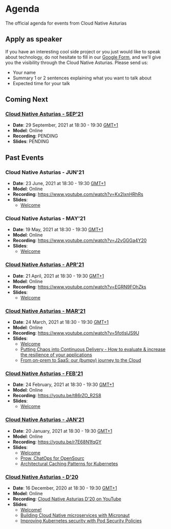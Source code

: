 # Agenda
The official agenda for events from Cloud Native Asturias

## Apply as speaker
If you have an interesting cool side project or you just would like to speak about technology, do
not hesitate to fill in our [Google Form](http://bit.ly/3kVgAA6), and we'll give you the visibility through the Cloud Native Asturias.
Please send us:
- Your name
- Summary 1 or 2 sentences explaining what you want to talk about
- Expected time for your talk

## Coming Next
### [Cloud Native Asturias - SEP'21](20210929.md)
- **Date**: 29 September, 2021 at 18:30 - 19:30 [GMT+1](https://www.timeanddate.com/worldclock/spain/madrid)
- **Model**: Online
- **Recording**: PENDING
- **Slides**: PENDING

## Past Events
### Cloud Native Asturias - JUN'21
- **Date**: 23 June, 2021 at 18:30 - 19:30 [GMT+1](https://www.timeanddate.com/worldclock/spain/madrid)
- **Model**: Online
- **Recording**: https://www.youtube.com/watch?v=Kx2lxnHRhRs
- **Slides**:
  - [Welcome](https://docs.google.com/presentation/d/11H1uS5-tkOm5flNSRlJ0CjMu4S-xgdJzqzUS9-soE7I/edit?usp=sharing) 

### Cloud Native Asturias - MAY'21
- **Date**: 19 May, 2021 at 18:30 - 19:30 [GMT+1](https://www.timeanddate.com/worldclock/spain/madrid)
- **Model**: Online
- **Recording**: https://www.youtube.com/watch?v=J2vGGGa4Y20
- **Slides**:
  - [Welcome](https://docs.google.com/presentation/d/1GabWhiwTCTQrCoAO6YHchUhVxWgqICziT9A62F92bbE/edit?usp=sharing)

### [Cloud Native Asturias - APR'21](20210421.md)
- **Date**: 21 April, 2021 at 18:30 - 19:30 [GMT+1](https://www.timeanddate.com/worldclock/spain/madrid)
- **Model**: Online
- **Recording**: https://www.youtube.com/watch?v=EGRN9FOhZks
- **Slides**:
  - [Welcome](https://docs.google.com/presentation/d/12EtZWH-Xv4krmnX4oDJFsVwGNDTtYY_aQOXkNtxzQIM/edit?usp=sharing)

### [Cloud Native Asturias - MAR'21](20210324.md)
- **Date**: 24 March, 2021 at 18:30 - 19:30 [GMT+1](https://www.timeanddate.com/worldclock/spain/madrid)
- **Model**: Online
- **Recording**: https://www.youtube.com/watch?v=5fotlslJS9U
- **Slides**:
  - [Welcome](https://docs.google.com/presentation/d/1_v9qMRJnSaT8WCmRUaTwQ8Ai8mVAEklQIqzGTFBJ_mo/edit?usp=sharing)
  - [Putting Chaos into Continuous Delivery - How to evaluate & increase the resilience of your applications](https://docs.google.com/presentation/d/1qCcjVH8GsqjH00yGNlx9GBkdk9b9mjsFV0CP433LqA0/edit)
  - [From on-prem to SaaS: our (bumpy) journey to the Cloud](https://prezi.com/view/z0ump8XMPT9xRPJFfhoQ/)

### [Cloud Native Asturias - FEB'21](20210224.md)
- **Date**: 24 February, 2021 at 18:30 - 19:30 [GMT+1](https://www.timeanddate.com/worldclock/spain/madrid)
- **Model**: Online
- **Recording**: https://youtu.be/t86rZO_R2S8
- **Slides**: 
  - [Welcome](http://bit.ly/3ry9ap2)

### [Cloud Native Asturias - JAN'21](20210120.md)
- **Date**: 20 January, 2021 at 18:30 - 19:30 [GMT+1](https://www.timeanddate.com/worldclock/spain/madrid)
- **Model**: Online
- **Recording**: https://youtu.be/r7E68N1fqGY
- **Slides**:
  - [Welcome](https://docs.google.com/presentation/d/1CBPwiIMo52CsnGPmmroOmDy8y-qCxN2Tbo_dCdzzkks/edit?usp=sharing)
  - [Prow, ChatOps for OpenSourc](https://www2.slideshare.net/VctorSurezFernndez/prow-chat-ops-for-open-source)
  - [Architectural Caching Patterns for Kubernetes](https://www2.slideshare.net/RafaLeszko/architectural-caching-patterns-for-kubernetes)

### [Cloud Native Asturias - D'20](20201216.md)
- **Date**: 16 December, 2020 at 18:30 - 19:30 [GMT+1](https://www.timeanddate.com/worldclock/spain/madrid)
- **Model**: Online 
- **Recording**: [Cloud Native Asturias D'20 on YouTube](https://www.youtube.com/watch?v=ufDk1LGd3dw)
- **Slides**: 
  - [Welcome!](https://docs.google.com/presentation/d/1n532PY0aSukLcOzErAvnynomwl8BINBTTu3DD6NSr78/edit?usp=sharing)
  - [Building Cloud Native microservices with Micronaut](https://docs.google.com/presentation/d/1b0VEDyovW1uaoQCRkUT1gwPh6S4BZXQRMSTOMd3PwOo/edit#slide=id.gb10f10c126_0_1103)
  - [Improving Kubernetes security with Pod Security Policies](https://github.com/empathyco/ops-kubernetes-psp)

